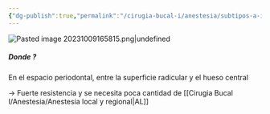```yaml
---
{"dg-publish":true,"permalink":"/cirugia-bucal-i/anestesia/subtipos-a-i/intraligamentosa/"}
---
```


![Pasted image 20231009165815.png|undefined](/img/user/Cirugia%20Bucal%20I/Medias/Pasted%20image%2020231009165815.png)

##### Donde ?
En el espacio periodontal, entre la superficie radicular y el hueso central

→ Fuerte resistencia y se necesita poca cantidad de [[Cirugia Bucal I/Anestesia/Anestesia local y regional\|AL]]

